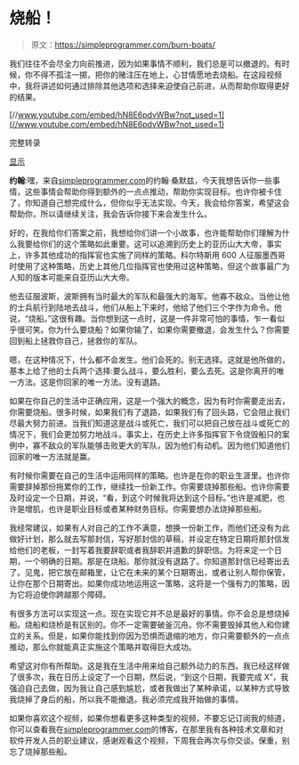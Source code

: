 # 烧船！

> 原文：<https://simpleprogrammer.com/burn-boats/>

我们往往不会尽全力向前推进，因为如果事情不顺利，我们总是可以撤退的。有时候，你不得不孤注一掷，把你的赌注压在地上，心甘情愿地去烧船。在这段视频中，我将讲述如何通过排除其他选项和选择来迫使自己前进，从而帮助你取得更好的结果。

[//www.youtube.com/embed/hN8E6pdvWBw?not_used=1](//www.youtube.com/embed/hN8E6pdvWBw?not_used=1)

完整转录

[显示](javascript:void(0))

**约翰**:嘿，来自[simpleprogrammer.com](http://s.wisestamp.com/links?url=http%3A%2F%2Fsimpleprogrammer.com%2F&sn=am9obi5zb25tZXpAZ21haWwuY29t)的约翰·桑默兹，今天我想告诉你一些事情，这些事情会帮助你得到额外的一点点推动，帮助你实现目标。也许你被卡住了，你知道自己想完成什么，但你似乎无法实现。今天，我会给你答案，希望这会帮助你，所以请继续关注，我会告诉你接下来会发生什么。

好的，在我给你们答案之前，我想给你们讲一个小故事，也许能帮助你们理解为什么我要给你们的这个策略如此重要。这可以追溯到历史上的亚历山大大帝，事实上，许多其他成功的指挥官也实施了同样的策略。科尔特斯用 600 人征服墨西哥时使用了这种策略，历史上其他几位指挥官也使用过这种策略，但这个故事最广为人知的版本可能来自亚历山大大帝。

他去征服波斯，波斯拥有当时最大的军队和最强大的海军。他寡不敌众。当他让他的士兵航行到陆地去战斗，他们从船上下来时，他给了他们三个字作为命令。他说，“烧船。”这很有趣。当你想到这一点时，这是一件非常可怕的事情，乍一看似乎很可笑。你为什么要烧船？如果你输了，如果你需要撤退，会发生什么？你需要回到船上拯救你自己，拯救你的军队。

嗯，在这种情况下，什么都不会发生。他们会死的。别无选择。这就是他所做的，基本上给了他的士兵两个选择:要么战斗，要么胜利，要么去死。这是你离开的唯一方法。这是你回家的唯一方法。没有退路。

如果在你自己的生活中正确应用，这是一个强大的概念，因为有时你需要走出去，你需要烧船。很多时候，如果我们有了退路，如果我们有了回头路，它会阻止我们尽最大努力前进。当我们知道这是战斗或死亡，我们可以把自己放在战斗或死亡的情况下，我们会更加努力地战斗。事实上，在历史上许多指挥官下令烧毁船只的案例中，寡不敌众的军队能够击败更大的军队，因为他们有动机。因为他们知道他们回家的唯一方法就是赢。

有时候你需要在自己的生活中运用同样的策略。也许是在你的职业生涯里。也许你需要辞掉那份拖累你的工作，继续找一份新工作。你需要烧掉那些船。也许你需要及时设定一个日期，并说，“看，到这个时候我将达到这个目标。”也许是减肥，也许是增肌，也许是职业目标或者某种财务目标。你需要想办法烧掉那些船。

我经常建议，如果有人对自己的工作不满意，想换一份新工作，而他们还没有为此做好计划，那么就去写那封信，写好那封信的草稿，并设定在特定日期将那封信发给他们的老板，一封写着我要辞职或者我辞职并道歉的辞职信。为将来定一个日期，一个明确的日期。那是在烧船。那你就没有退路了。你知道那封信已经寄出去了。见鬼，把它放在邮箱里，让它在未来的某个日期寄出，或者让别人帮你保管，让你在那个日期寄出。如果你成功地运用这一策略，这将是一个强有力的策略，因为它将迫使你跨越那个障碍。

有很多方法可以实现这一点。现在实现它并不总是最好的事情。你不会总是想烧掉船。烧船和烧桥是有区别的。你不一定需要破釜沉舟。你不需要毁掉其他人和你建立的关系。但是，如果你能找到你因为恐惧而退缩的地方，你只需要额外的一点点推动，那么你就能真正实施这个策略并取得巨大成功。

希望这对你有所帮助。这是我在生活中用来给自己额外动力的东西。我已经这样做了很多次，我在日历上设定了一个日期，然后说，“到这个日期，我要完成 X”，我强迫自己去做，因为我让自己感到尴尬，或者我做出了某种承诺，以某种方式导致我烧掉了身后的船，所以我不能撤退。我必须完成我开始做的事情。

如果你喜欢这个视频，如果你想看更多这种类型的视频，不要忘记订阅我的频道，你可以查看我在[simpleprogrammer.com](http://s.wisestamp.com/links?url=http%3A%2F%2Fsimpleprogrammer.com%2F&sn=am9obi5zb25tZXpAZ21haWwuY29t)的博客，在那里我有各种技术文章和对软件开发人员的职业建议，感谢观看这个视频，下周我会再次与你交谈。保重，别忘了烧掉那些船。
